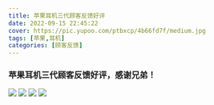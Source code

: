 ```yaml
---
title: 苹果耳机三代顾客反馈好评
date: 2022-09-15 22:45:22
cover: https://pic.yupoo.com/ptbxcp/4b66fd7f/medium.jpg
tags: [苹果,耳机]
categories: [顾客反馈]
---
```


###  苹果耳机三代顾客反馈好评，感谢兄弟！
![](https://pic.yupoo.com/ptbxcp/9b247742/3bbca019.jpg)
![](https://pic.yupoo.com/ptbxcp/5a710726/c0047422.jpg)
![](https://pic.yupoo.com/ptbxcp/4b66fd7f/70c75dc3.jpg)
![](https://pic.yupoo.com/ptbxcp/507635e4/0825d808.jpg)
